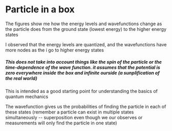 # Particle in a box
The figures show me how the energy levels and wavefunctions change as the particle does from the ground state (lowest energy) to the higher energy states

I observed that the energy levels are quantized, and the wavefunctions have more nodes as the i go to higher energy states 

##### This does not take into account things like the spin of the particle or the time-dependence of the wave function. it assumes that the potential is zero everywhere inside the box and infinite ourside (a sunplification of the real world)

This is intended as a good starting point for understanding the basics of quantum mechanics

The wavefunction gives us the probabilities of finding the particle in each of these states (remember a particle can exist in multiple states simultaneously -- superposition even though we our observes or measurements will only find the particle in one state) 

